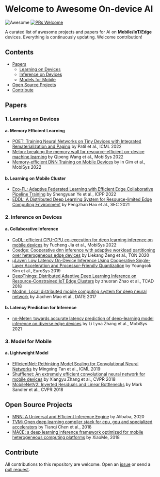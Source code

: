# Welcome to Awesome On-device AI
![Awesome](https://awesome.re/badge.svg) [![PRs Welcome](https://img.shields.io/badge/PRs-welcome-brightgreen.svg)](https://github.com/ysyisyourbrother/awesome-mlsys-mobile/pulls)

A curated list of awesome projects and papers for AI on **Mobile/IoT/Edge** devices. Everything is continuously updating. Welcome contribution!

## Contents

- [Papers](#papers)
  - [Learning on Devices](#1-learning-on-devices)
  - [Inference on Devices](#2-inference-on-devices)
  - [Models for Mobile](#3-model-for-mobile)
- [Open Source Projects](#open-source-projects)
- [Contribute](#Contribute)

## Papers

### 1. Learning on Devices

#### a. Memory Efficient Learning

- [POET: Training Neural Networks on Tiny Devices with Integrated Rematerialization and Paging](https://proceedings.mlr.press/v162/patil22b/patil22b.pdf) by Patil et al., ICML 2022
- [Melon: breaking the memory wall for resource-efficient on-device machine learning](https://xumengwei.github.io/files/MobiSys22-Melo.pdf) by Qipeng Wang et al., MobiSys 2022
- [Memory-efficient DNN Training on Mobile Devices](https://dl.acm.org/doi/abs/10.1145/3498361.3539765) by In Gim et al., MobiSys 2022

#### b. Learning on Mobile Cluster

- [Eco-FL: Adaptive Federated Learning with Efficient Edge Collaborative Pipeline Training](https://ssl.linklings.net/conferences/icpp/icpp2022_program/views/includes/files/pap117s3-file1.pdf) by Shengyuan Ye et al., ICPP 2022
- [EDDL: A Distributed Deep Learning System for Resource-limited Edge Computing Environment](https://buzhangy.github.io/publication/eddl-sec21.pdf) by Pengzhan Hao et al., SEC 2021



### 2. Inference on Devices

#### a. Collaborative Inference

- [CoDL: efficient CPU-GPU co-execution for deep learning inference on mobile devices](https://chrisplus.me/assets/pdf/mobisys22-CoDL.pdf) by Fucheng Jia et al., MobiSys 2022
- [Coedge: Cooperative dnn inference with adaptive workload partitioning over heterogeneous edge devices](https://ieeexplore.ieee.org/abstract/document/9296560/) by Liekang Zeng et al., TON 2020
- [μLayer: Low Latency On-Device Inference Using Cooperative Single-Layer Acceleration and Processor-Friendly Quantization](https://dl.acm.org/doi/abs/10.1145/3302424.3303950) by Youngsok Kim et al., EuroSys 2019
- [DeepThings: Distributed Adaptive Deep Learning Inference on Resource-Constrained IoT Edge Clusters](https://ieeexplore.ieee.org/stamp/stamp.jsp?tp=&arnumber=8493499) by zhuoran Zhao et al., TCAD 2018
- [Modnn: Local distributed mobile computing system for deep neural network](https://ieeexplore.ieee.org/abstract/document/7927211/) by Jiachen Mao et al., DATE 2017

#### b. Latency Prediction for Inference

- [nn-Meter: towards accurate latency prediction of deep-learning model inference on diverse edge devices](https://dl.acm.org/doi/abs/10.1145/3458864.3467882) by Li Lyna Zhang et al., MobiSys 2021



### 3. Model for Mobile

#### a. Lightweight Model

- [EfficientNet: Rethinking Model Scaling for Convolutional Neural Networks](http://proceedings.mlr.press/v97/tan19a/tan19a.pdf) by Mingxing Tan et al., ICML 2019
- [Shufflenet: An extremely efficient convolutional neural network for mobile devices](http://openaccess.thecvf.com/content_cvpr_2018/html/Zhang_ShuffleNet_An_Extremely_CVPR_2018_paper.html) by Xiangyu Zhang et al., CVPR 2018
- [MobileNetV2: Inverted Residuals and Linear Bottlenecks](https://openaccess.thecvf.com/content_cvpr_2018/papers/Sandler_MobileNetV2_Inverted_Residuals_CVPR_2018_paper.pdf) by Mark Sandler et al., CVPR 2018



## Open Source Projects

- [MNN: A Universal and Efficient Inference Engine](https://github.com/alibaba/MNN) by Alibaba, 2020
- [TVM: Open deep learning compiler stack for cpu, gpu and specialized accelerators](https://github.com/apache/tvm) by Tianqi Chen et al., 2018
- [MACE: a deep learning inference framework optimized for mobile heterogeneous computing platforms](https://github.com/XiaoMi/mace) by XiaoMe, 2018


## Contribute

All contributions to this repository are welcome. Open an [issue](https://github.com/ysyisyourbrother/awesome-mlsys-mobile/issues) or send a [pull request](https://github.com/ysyisyourbrother/awesome-mlsys-mobile/pulls).
